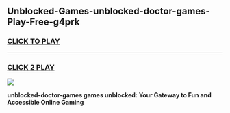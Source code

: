 
## Unblocked-Games-unblocked-doctor-games-Play-Free-g4prk
<h3>
<a href="https://premium76.site?title=unblocked-doctor-games&ref=19M">CLICK TO PLAY</a></h3>
<hr>

<h3>
<a href="https://premium76.site?title=unblocked-doctor-games&ref=19M">CLICK 2 PLAY</a>
  
</h3>

<a href="https://premium76.site?title=unblocked-doctor-games&ref=19M"><img src="https://clearcache.store/games.png"></a>


**unblocked-doctor-games games unblocked: Your Gateway to Fun and Accessible Online Gaming**
